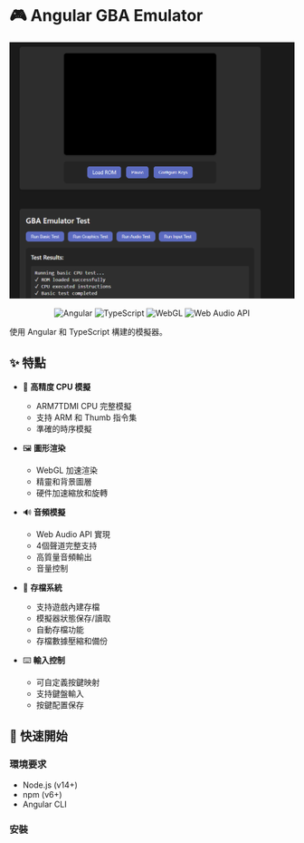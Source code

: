 # 🎮 Angular GBA Emulator

<p align="center">
  <img src="angular_gba.png" alt="Emulator Preview" width="600">
</p>

<p align="center">
  <img src="https://img.shields.io/badge/Angular-DD0031?style=for-the-badge&logo=angular&logoColor=white" alt="Angular">
  <img src="https://img.shields.io/badge/TypeScript-007ACC?style=for-the-badge&logo=typescript&logoColor=white" alt="TypeScript">
  <img src="https://img.shields.io/badge/WebGL-990000?style=for-the-badge&logo=webgl&logoColor=white" alt="WebGL">
  <img src="https://img.shields.io/badge/Web%20Audio%20API-FF3E00?style=for-the-badge" alt="Web Audio API">
</p>

使用 Angular 和 TypeScript 構建的模擬器。

## ✨ 特點

- 🎯 **高精度 CPU 模擬**

  - ARM7TDMI CPU 完整模擬
  - 支持 ARM 和 Thumb 指令集
  - 準確的時序模擬
- 🖼️ **圖形渲染**

  - WebGL 加速渲染
  - 精靈和背景圖層
  - 硬件加速縮放和旋轉
- 🔊 **音頻模擬**

  - Web Audio API 實現
  - 4個聲道完整支持
  - 高質量音頻輸出
  - 音量控制
- 💾 **存檔系統**

  - 支持遊戲內建存檔
  - 模擬器狀態保存/讀取
  - 自動存檔功能
  - 存檔數據壓縮和備份
- ⌨️ **輸入控制**

  - 可自定義按鍵映射
  - 支持鍵盤輸入
  - 按鍵配置保存

## 🚀 快速開始

### 環境要求

- Node.js (v14+)
- npm (v6+)
- Angular CLI

### 安裝
